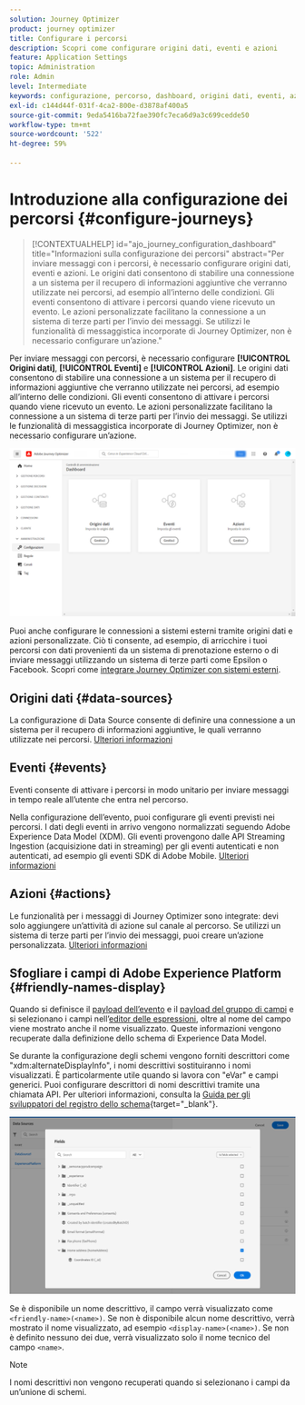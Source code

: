 ```yaml
---
solution: Journey Optimizer
product: journey optimizer
title: Configurare i percorsi
description: Scopri come configurare origini dati, eventi e azioni
feature: Application Settings
topic: Administration
role: Admin
level: Intermediate
keywords: configurazione, percorso, dashboard, origini dati, eventi, azioni
exl-id: c144d44f-031f-4ca2-800e-d3878af400a5
source-git-commit: 9eda5416ba72fae390fc7eca6d9a3c699cedde50
workflow-type: tm+mt
source-wordcount: '522'
ht-degree: 59%

---
```


# Introduzione alla configurazione dei percorsi {#configure-journeys}

>[!CONTEXTUALHELP]
>id="ajo_journey_configuration_dashboard"
>title="Informazioni sulla configurazione dei percorsi"
>abstract="Per inviare messaggi con i percorsi, è necessario configurare origini dati, eventi e azioni. Le origini dati consentono di stabilire una connessione a un sistema per il recupero di informazioni aggiuntive che verranno utilizzate nei percorsi, ad esempio all’interno delle condizioni. Gli eventi consentono di attivare i percorsi quando viene ricevuto un evento. Le azioni personalizzate facilitano la connessione a un sistema di terze parti per l’invio dei messaggi. Se utilizzi le funzionalità di messaggistica incorporate di Journey Optimizer, non è necessario configurare un’azione."

Per inviare messaggi con percorsi, è necessario configurare **[!UICONTROL Origini dati]**, **[!UICONTROL Eventi]** e **[!UICONTROL Azioni]**. Le origini dati consentono di stabilire una connessione a un sistema per il recupero di informazioni aggiuntive che verranno utilizzate nei percorsi, ad esempio all’interno delle condizioni. Gli eventi consentono di attivare i percorsi quando viene ricevuto un evento. Le azioni personalizzate facilitano la connessione a un sistema di terze parti per l’invio dei messaggi. Se utilizzi le funzionalità di messaggistica incorporate di Journey Optimizer, non è necessario configurare un’azione.


![](assets/admin-menu.png)

Puoi anche configurare le connessioni a sistemi esterni tramite origini dati e azioni personalizzate. Ciò ti consente, ad esempio, di arricchire i tuoi percorsi con dati provenienti da un sistema di prenotazione esterno o di inviare messaggi utilizzando un sistema di terze parti come Epsilon o Facebook. Scopri come [integrare Journey Optimizer con sistemi esterni](external-systems.md).

## Origini dati {#data-sources}

La configurazione di Data Source consente di definire una connessione a un sistema per il recupero di informazioni aggiuntive, le quali verranno utilizzate nei percorsi. [Ulteriori informazioni](../../using/datasource/about-data-sources.md)

## Eventi {#events}

Eventi consente di attivare i percorsi in modo unitario per inviare messaggi in tempo reale all’utente che entra nel percorso.

Nella configurazione dell’evento, puoi configurare gli eventi previsti nei percorsi. I dati degli eventi in arrivo vengono normalizzati seguendo Adobe Experience Data Model (XDM). Gli eventi provengono dalle API Streaming Ingestion (acquisizione dati in streaming) per gli eventi autenticati e non autenticati, ad esempio gli eventi SDK di Adobe Mobile. [Ulteriori informazioni](../../using/event/about-events.md)

## Azioni {#actions}

Le funzionalità per i messaggi di Journey Optimizer sono integrate: devi solo aggiungere un’attività di azione sul canale al percorso. Se utilizzi un sistema di terze parti per l’invio dei messaggi, puoi creare un’azione personalizzata. [Ulteriori informazioni](../../using/action/action.md)

## Sfogliare i campi di Adobe Experience Platform {#friendly-names-display}

Quando si definisce il [payload dell’evento](../event/about-creating.md#define-the-payload-fields) e il [payload del gruppo di campi](../datasource/configure-data-sources.md#define-field-groups) e si selezionano i campi nell’[editor delle espressioni](../building-journeys/expression/expressionadvanced.md), oltre al nome del campo viene mostrato anche il nome visualizzato. Queste informazioni vengono recuperate dalla definizione dello schema di Experience Data Model.

Se durante la configurazione degli schemi vengono forniti descrittori come &quot;xdm:alternateDisplayInfo&quot;, i nomi descrittivi sostituiranno i nomi visualizzati. È particolarmente utile quando si lavora con &quot;eVar&quot; e campi generici. Puoi configurare descrittori di nomi descrittivi tramite una chiamata API. Per ulteriori informazioni, consulta la [Guida per gli sviluppatori del registro dello schema](https://experienceleague.adobe.com/docs/experience-platform/xdm/api/getting-started.html?lang=it){target="_blank"}.

![](assets/xdm-from-descriptors.png)

Se è disponibile un nome descrittivo, il campo verrà visualizzato come `<friendly-name>(<name>)`. Se non è disponibile alcun nome descrittivo, verrà mostrato il nome visualizzato, ad esempio `<display-name>(<name>)`. Se non è definito nessuno dei due, verrà visualizzato solo il nome tecnico del campo `<name>`.

>[!NOTE]
>
>I nomi descrittivi non vengono recuperati quando si selezionano i campi da un’unione di schemi.
